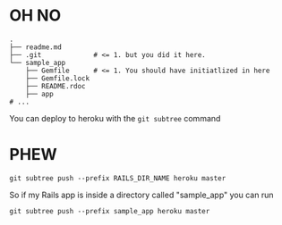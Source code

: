 # OH NO

```
.
├── readme.md
├── .git             # <= 1. but you did it here.
└── sample_app
    ├── Gemfile      # <= 1. You should have initiatlized in here
    ├── Gemfile.lock
    ├── README.rdoc
    ├── app
# ...
```

You can deploy to heroku with the `git subtree` command

# PHEW

```
git subtree push --prefix RAILS_DIR_NAME heroku master
```

So if my Rails app is inside a directory called "sample_app" you can run

```
git subtree push --prefix sample_app heroku master
```


